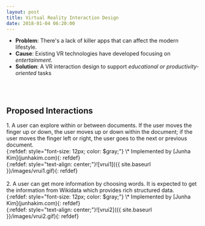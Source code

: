 ```yaml
---
layout: post
title: Virtual Reality Interaction Design
date: 2018-01-04 06:20:00
---
```


- **Problem**: There's a lack of killer apps that can affect the modern lifestyle.
- **Cause**: Existing VR technologies have developed focusing on *entertainment*.
- **Solution**: A VR interaction design to support *educational or productivity-oriented* tasks
<br />
<br />
<h2>Proposed Interactions</h2>
1. A user can explore within or between documents. If the user moves the finger up or down, the user moves up or down within the document; if the user moves the finger left or right, the user goes to the next or previous document.
<br />{:refdef: style="font-size: 12px; color: $gray;"} \* Implemented by [Junha Kim](junhakim.com){: refdef}
<br />{:refdef: style="text-align: center;"}![vrui1]({{ site.baseurl }}/images/vrui1.gif){: refdef}
<br />
<br />
2. A user can get more information by choosing words. It is expected to get the information from Wikidata which provides rich structured data.
<br />{:refdef: style="font-size: 12px; color: $gray;"} \* Implemented by [Junha Kim](junhakim.com){: refdef}
<br />{:refdef: style="text-align: center;"}![vrui2]({{ site.baseurl }}/images/vrui2.gif){: refdef}
